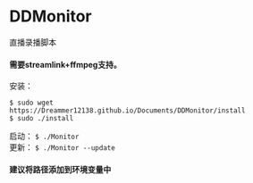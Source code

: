# DDMonitor
直播录播脚本

#### 需要streamlink+ffmpeg支持。

安装：
```
$ sudo wget https://Dreammer12138.github.io/Documents/DDMonitor/install
$ sudo ./install
```

启动：
`$ ./Monitor`  
更新：
`$ ./Monitor --update`  
#### 建议将路径添加到环境变量中

